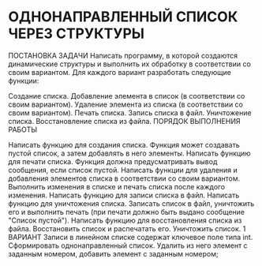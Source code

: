 # ОДНОНАПРАВЛЕННЫЙ СПИСОК ЧЕРЕЗ СТРУКТУРЫ  

ПОСТАНОВКА ЗАДАЧИ
Написать программу, в которой создаются динамические структуры и выполнить их обработку в соответствии со своим вариантом.
Для каждого вариант разработать следующие функции:

Создание списка.
Добавление элемента в список (в соответствии со своим вариантом).
Удаление элемента из списка (в соответствии со своим вариантом).
Печать списка.
Запись списка в файл.
Уничтожение списка.
Восстановление списка из файла.
ПОРЯДОК ВЫПОЛНЕНИЯ РАБОТЫ

Написать функцию для создания списка. Функция может создавать пустой список, а затем добавлять в него элементы.
Написать функцию для печати списка. Функция должна предусматривать вывод сообщения, если список пустой.
Написать функции для удаления и добавления элементов списка в соответствии со своим вариантом.
Выполнить изменения в списке и печать списка после каждого изменения.
Написать функцию для записи списка в файл.
Написать функцию для уничтожения списка.
Записать список в файл, уничтожить его и выполнить печать (при печати должно быть выдано сообщение "Список пустой").
Написать функцию для восстановления списка из файла.
Восстановить список и распечатать его.
Уничтожить список.
1 ВАРИАНТ
Записи в линейном списке содержат ключевое поле типа int.
Сформировать однонаправленный список.
Удалить из него элемент с заданным номером, добавить элемент с заданным номером;
